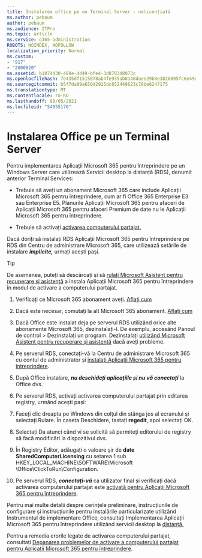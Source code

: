 ```yaml
---
title: Instalarea office pe un Terminal Server - nelicențiată
ms.author: pebaum
author: pebaum
ms.audience: ITPro
ms.topic: article
ms.service: o365-administration
ROBOTS: NOINDEX, NOFOLLOW
localization_priority: Normal
ms.custom:
- "917"
- "2000020"
ms.assetid: b1074430-489e-4d49-bfe4-3d8783d8073c
ms.openlocfilehash: 7e435df1515878ab4fe935ab8148daee29b8e3820095fc6e49db45de4c6279db
ms.sourcegitcommit: b5f7da89a650d2915dc652449623c78be6247175
ms.translationtype: MT
ms.contentlocale: ro-RO
ms.lasthandoff: 08/05/2021
ms.locfileid: "54055170"
---
```

# <a name="installing-office-on-a-terminal-server"></a>Instalarea Office pe un Terminal Server

Pentru implementarea Aplicații Microsoft 365 pentru întreprindere pe un Windows Server care utilizează Servicii desktop la distanță (RDS), denumit anterior Terminal Services:
  
- Trebuie să aveți un abonament Microsoft 365 care include Aplicații Microsoft 365 pentru întreprindere, cum ar fi Office 365 Enterprise E3 sau Enterprise E5. Planurile Aplicații Microsoft 365 pentru afaceri de Aplicații Microsoft 365 pentru afaceri Premium de date nu le Aplicații Microsoft 365 pentru întreprindere.

- Trebuie să activați [activarea computerului partajat.](https://docs.microsoft.com/DeployOffice/overview-shared-computer-activation)

Dacă doriți să instalați RDS Aplicații Microsoft 365 pentru întreprindere pe RDS din Centru de administrare Microsoft 365, care utilizează setările de instalare ***implicite,*** urmați acești pași.

> [!TIP]
> De asemenea, puteți să descărcați și să [rulați Microsoft Asistent pentru recuperare și asistență](https://aka.ms/SaRA_OfficeSCA_M365Portal) a instala Aplicații Microsoft 365 pentru întreprindere în modul de activare a computerului partajat.
  
1. Verificați ce Microsoft 365 abonament aveți. [Aflați cum](https://docs.microsoft.com/microsoft-365/admin/admin-overview/what-subscription-do-i-have)

2. Dacă este necesar, comutați la alt Microsoft 365 abonament. [Aflați cum](https://docs.microsoft.com/microsoft-365/commerce/subscriptions/switch-to-a-different-plan)

3. Dacă Office este instalat deja pe serverul RDS utilizând orice alte abonamente Microsoft 365, dezinstalați-l. De exemplu, accesând Panoul de control \> Dezinstalați un program. Dezinstalați [utilizând Microsoft Asistent pentru recuperare și asistență](https://aka.ms/SARA-OfficeUninstall-Alchemy) dacă aveți probleme.

4. Pe serverul RDS, conectați-vă la Centru de administrare Microsoft 365 cu contul de administrator și [instalați Aplicații Microsoft 365 pentru întreprindere](https://portal.office.com/OLS/MySoftware.aspx).

5. După Office instalare, ***nu deschideți aplicațiile și nu vă conectați*** la Office dvs.

6. Pe serverul RDS, activați activarea computerului partajat prin editarea registry, urmând acești pași:

1. Faceți clic dreapta pe Windows din colțul din stânga jos al ecranului și selectați Rulare. În caseta Deschidere, tastați **regedit**, apoi selectați OK.

2. Selectați Da atunci când vi se solicită să permiteți editorului de registry să facă modificări la dispozitivul dvs.

3. În Registry Editor, adăugați o valoare șir de **date SharedComputerLicensing** cu setarea 1 sub HKEY_LOCAL_MACHINE\SOFTWARE\Microsoft \Office\ClickToRun\Configuration.

7. Pe serverul RDS, ***conectați-vă*** ca utilizator final și verificați dacă activarea computerului partajat este [activată pentru Aplicații Microsoft 365 pentru întreprindere](https://docs.microsoft.com/DeployOffice/troubleshoot-shared-computer-activation#verify-that-activation-for-microsoft-365-apps-succeeded).

Pentru mai multe detalii despre cerințele preliminare, instrucțiunile de configurare și instrucțiunile pentru instalările particularizate utilizând Instrumentul de implementare Office, consultați Implementarea Aplicații Microsoft 365 pentru întreprindere utilizând servicii desktop la [distanță.](https://docs.microsoft.com/DeployOffice/deploy-microsoft-365-apps-remote-desktop-services)
  
Pentru a remedia erorile legate de activarea computerului partajat, consultați [Depanarea problemelor de activare a computerului partajat pentru Aplicații Microsoft 365 pentru întreprindere](https://docs.microsoft.com/DeployOffice/troubleshoot-shared-computer-activation).
  